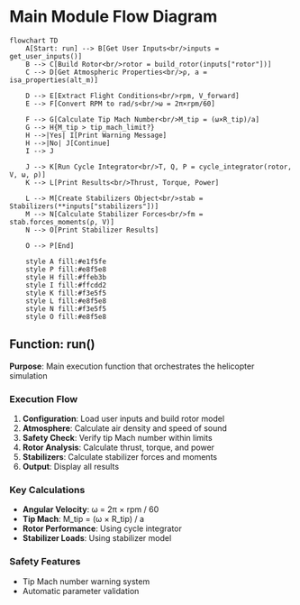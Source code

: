 # Main Module Flow Diagram

```mermaid
flowchart TD
    A[Start: run] --> B[Get User Inputs<br/>inputs = get_user_inputs()]
    B --> C[Build Rotor<br/>rotor = build_rotor(inputs["rotor"])]
    C --> D[Get Atmospheric Properties<br/>ρ, a = isa_properties(alt_m)]
    
    D --> E[Extract Flight Conditions<br/>rpm, V_forward]
    E --> F[Convert RPM to rad/s<br/>ω = 2π×rpm/60]
    
    F --> G[Calculate Tip Mach Number<br/>M_tip = (ω×R_tip)/a]
    G --> H{M_tip > tip_mach_limit?}
    H -->|Yes| I[Print Warning Message]
    H -->|No| J[Continue]
    I --> J
    
    J --> K[Run Cycle Integrator<br/>T, Q, P = cycle_integrator(rotor, V, ω, ρ)]
    K --> L[Print Results<br/>Thrust, Torque, Power]
    
    L --> M[Create Stabilizers Object<br/>stab = Stabilizers(**inputs["stabilizers"])]
    M --> N[Calculate Stabilizer Forces<br/>fm = stab.forces_moments(ρ, V)]
    N --> O[Print Stabilizer Results]
    
    O --> P[End]

    style A fill:#e1f5fe
    style P fill:#e8f5e8
    style H fill:#ffeb3b
    style I fill:#ffcdd2
    style K fill:#f3e5f5
    style L fill:#e8f5e8
    style N fill:#f3e5f5
    style O fill:#e8f5e8
```

## Function: run()
**Purpose**: Main execution function that orchestrates the helicopter simulation

### Execution Flow
1. **Configuration**: Load user inputs and build rotor model
2. **Atmosphere**: Calculate air density and speed of sound
3. **Safety Check**: Verify tip Mach number within limits
4. **Rotor Analysis**: Calculate thrust, torque, and power
5. **Stabilizers**: Calculate stabilizer forces and moments
6. **Output**: Display all results

### Key Calculations
- **Angular Velocity**: ω = 2π × rpm / 60
- **Tip Mach**: M_tip = (ω × R_tip) / a
- **Rotor Performance**: Using cycle integrator
- **Stabilizer Loads**: Using stabilizer model

### Safety Features
- Tip Mach number warning system
- Automatic parameter validation